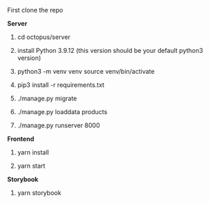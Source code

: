 First clone the repo

**Server**

1) cd octopus/server

2) install Python 3.9.12 (this version should be your default python3 version)

3) python3 -m venv venv
source venv/bin/activate

4) pip3 install -r requirements.txt

5) ./manage.py migrate

6) ./manage.py loaddata products

7) ./manage.py runserver 8000

**Frontend**
  
1) yarn install
  
2) yarn start

**Storybook**

1) yarn storybook
